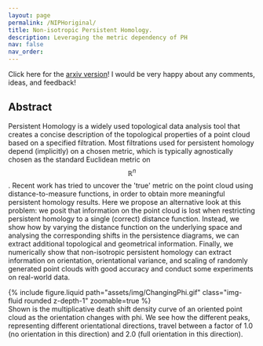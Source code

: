 ```yaml
---
layout: page
permalink: /NIPHoriginal/
title: Non-isotropic Persistent Homology.
description: Leveraging the metric dependency of PH
nav: false
nav_order: 
---
```

Click here for the <a href='https://arxiv.org/abs/2310.16437'>arxiv version</a>! I would be very happy about any comments, ideas, and feedback!
## Abstract
Persistent Homology is a widely used topological data analysis tool that creates a concise description of the topological properties of a point cloud based on a specified filtration. Most filtrations used for persistent homology depend (implicitly) on a chosen metric, which is typically agnostically chosen as the standard Euclidean metric on $$\mathbb{R}^n$$. Recent work has tried to uncover the 'true' metric on the point cloud using distance-to-measure functions, in order to obtain more meaningful persistent homology results. Here we propose an alternative look at this problem: we posit that information on the point cloud is lost when restricting persistent homology to a single (correct) distance function. Instead, we show how by varying the distance function on the underlying space and analysing the corresponding shifts in the persistence diagrams, we can extract additional topological and geometrical information. Finally, we numerically show that non-isotropic persistent homology can extract information on orientation, orientational variance, and scaling of randomly generated point clouds with good accuracy and conduct some experiments on real-world data.
<div class="row mt-3">
    <div class="col-sm mt-3 mt-md-0">
        {% include figure.liquid path="assets/img/ChangingPhi.gif" class="img-fluid rounded z-depth-1" zoomable=true %}
        <figcaption class="figure-caption text-center">Shown is the multiplicative death shift density curve of an oriented point cloud as the orientation changes with phi. We see how the different peaks, representing different orientational directions, travel between a factor of 1.0 (no orientation in this direction) and 2.0 (full orientation in this direction).</figcaption>
    </div>